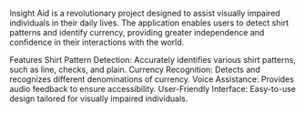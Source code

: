 Insight Aid is a revolutionary project designed to assist visually impaired individuals in their daily lives. The application enables users to detect shirt patterns and identify currency, providing greater independence and confidence in their interactions with the world.

Features
Shirt Pattern Detection: Accurately identifies various shirt patterns, such as line, checks, and plain.
Currency Recognition: Detects and recognizes different denominations of currency.
Voice Assistance: Provides audio feedback to ensure accessibility.
User-Friendly Interface: Easy-to-use design tailored for visually impaired individuals.
